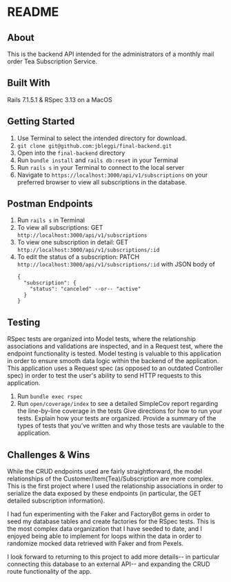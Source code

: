# README

## About
This is the backend API intended for the administrators of a monthly mail order Tea Subscription Service. 

## Built With
Rails 7.1.5.1 & RSpec 3.13 on a MacOS

## Getting Started
1. Use Terminal to select the intended directory for download.
2. `git clone git@github.com:jbleggi/final-backend.git`
3. Open into the `final-backend` directory 
4. Run `bundle install` and `rails db:reset` in your Terminal
5. Run `rails s` in your Terminal to connect to the local server
6. Navigate to `https://localhost:3000/api/v1/subscriptions` on your preferred browser to view all subscriptions in the database.

## Postman Endpoints
1. Run `rails s` in Terminal
2. To view all subscriptions: GET `http://localhost:3000/api/v1/subscriptions`
3. To view one subscription in detail: GET `http://localhost:3000/api/v1/subscriptions/:id`
4. To edit the status of a subscription: PATCH `http://localhost:3000/api/v1/subscriptions/:id` with JSON body of
      ```
      {
        "subscription": {
          "status": "canceled" --or-- "active"
        }
      }
      ```
      
## Testing
RSpec tests are organized into Model tests, where the relationship associations and validations are inspected, and in a Request test, where the endpoint functionality is tested.  Model testing is valuable to this application in order to ensure smooth data logic within the backend of the application.   This application uses a Request spec (as opposed to an outdated Controller spec) in order to test the user's ability to send HTTP requests to this application.  
1. Run `bundle exec rspec`
2. Run `open/coverage/index` to see a detailed SimpleCov report regarding the line-by-line coverage in the tests
Give directions for how to run your tests.
Explain how your tests are organized.
Provide a summary of the types of tests that you’ve written and why those tests are vaulable to the application.

## Challenges & Wins
While the CRUD endpoints used are fairly straightforward, the model relationships of the Customer/Item(Tea)/Subscription are more complex. This is the first project where I used the relationship associations in order to serialize the data exposed by these endpoints (in particular, the GET detailed subscription information).  

I had fun experimenting with the Faker and FactoryBot gems in order to seed my database tables and create  factories for the RSpec tests. This is the most complex data organization that I have seeded to date, and I enjoyed being able to implement for loops within the data in order to randomize mocked data retrieved with Faker and from Pexels.  

I look forward to returning to this project to add more details-- in particular connecting this database to an external API-- and expanding the CRUD route functionality of the app. 
